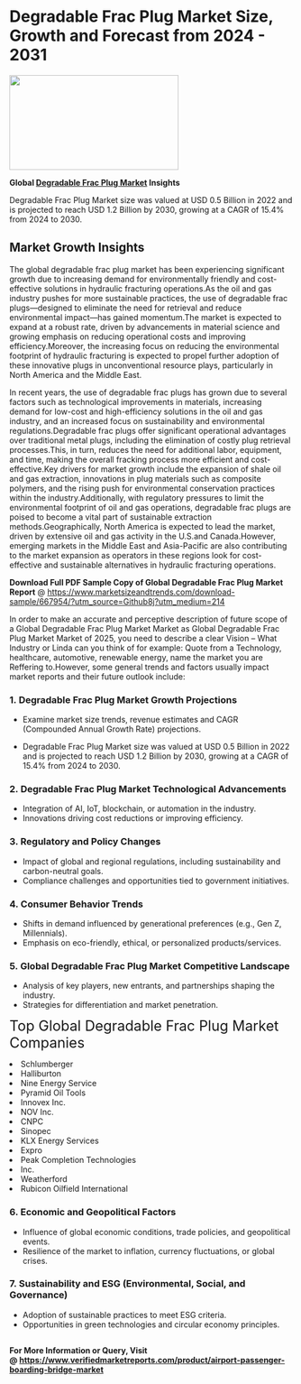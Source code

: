 <H1>Degradable Frac Plug Market Size, Growth and Forecast from 2024 - 2031</H1><img class="aligncenter size-medium wp-image-584254" src="https://thirdeyenews.in/wp-content/uploads/2024/09/Global-Market-Research-300x168.jpeg" alt="" width="300" height="168" /><p><strong>Global&nbsp;<a href="https://www.marketsizeandtrends.com/download-sample/667954/?utm_source=Github8j?utm_medium=214">Degradable Frac Plug Market</a> Insights</strong></p><p>Degradable Frac Plug Market size was valued at USD 0.5 Billion in 2022 and is projected to reach USD 1.2 Billion by 2030, growing at a CAGR of 15.4% from 2024 to 2030.</p><p><h2>Market Growth Insights</h2> <p>The global degradable frac plug market has been experiencing significant growth due to increasing demand for environmentally friendly and cost-effective solutions in hydraulic fracturing operations.As the oil and gas industry pushes for more sustainable practices, the use of degradable frac plugs—designed to eliminate the need for retrieval and reduce environmental impact—has gained momentum.The market is expected to expand at a robust rate, driven by advancements in material science and growing emphasis on reducing operational costs and improving efficiency.Moreover, the increasing focus on reducing the environmental footprint of hydraulic fracturing is expected to propel further adoption of these innovative plugs in unconventional resource plays, particularly in North America and the Middle East. </p> <p>In recent years, the use of degradable frac plugs has grown due to several factors such as technological improvements in materials, increasing demand for low-cost and high-efficiency solutions in the oil and gas industry, and an increased focus on sustainability and environmental regulations.Degradable frac plugs offer significant operational advantages over traditional metal plugs, including the elimination of costly plug retrieval processes.This, in turn, reduces the need for additional labor, equipment, and time, making the overall fracking process more efficient and cost-effective.Key drivers for market growth include the expansion of shale oil and gas extraction, innovations in plug materials such as composite polymers, and the rising push for environmental conservation practices within the industry.Additionally, with regulatory pressures to limit the environmental footprint of oil and gas operations, degradable frac plugs are poised to become a vital part of sustainable extraction methods.Geographically, North America is expected to lead the market, driven by extensive oil and gas activity in the U.S.and Canada.However, emerging markets in the Middle East and Asia-Pacific are also contributing to the market expansion as operators in these regions look for cost-effective and sustainable alternatives in hydraulic fracturing operations.</p><p><span class=""><strong>Download Full PDF Sample Copy of Global Degradable Frac Plug Market Report</strong> @ <a href="https://www.marketsizeandtrends.com/download-sample/667954/?utm_source=Github8j?utm_medium=214" target="_blank">https://www.marketsizeandtrends.com/download-sample/667954/?utm_source=Github8j?utm_medium=214</a></span></p><p>In order to make an accurate and perceptive description of future scope of a Global&nbsp;Degradable Frac Plug Market Market as Global&nbsp;Degradable Frac Plug Market Market of 2025, you need to describe a clear Vision &ndash; What Industry or Linda can you think of for example: Quote from a Technology, healthcare, automotive, renewable energy, name the market you are Reffering to.However, some general trends and factors usually impact market reports and their future outlook include:</p><h3>1.&nbsp;<strong>Degradable Frac Plug Market Growth Projections</strong></h3><ul><li>Examine market size trends, revenue estimates and CAGR (Compounded Annual Growth Rate) projections.</li><li><p>Degradable Frac Plug Market size was valued at USD 0.5 Billion in 2022 and is projected to reach USD 1.2 Billion by 2030, growing at a CAGR of 15.4% from 2024 to 2030.</p></li></ul><h3>2.&nbsp;<strong>Degradable Frac Plug Market Technological Advancements</strong></h3><ul><li>Integration of AI, IoT, blockchain, or automation in the industry.</li><li>Innovations driving cost reductions or improving efficiency.</li></ul><h3>3.&nbsp;<strong>Regulatory and Policy Changes</strong></h3><ul><li>Impact of global and regional regulations, including sustainability and carbon-neutral goals.</li><li>Compliance challenges and opportunities tied to government initiatives.</li></ul><h3>4.&nbsp;<strong>Consumer Behavior Trends</strong></h3><ul><li>Shifts in demand influenced by generational preferences (e.g., Gen Z, Millennials).</li><li>Emphasis on eco-friendly, ethical, or personalized products/services.</li></ul><h3>5.&nbsp;<strong>Global Degradable Frac Plug Market Competitive Landscape</strong></h3><ul><li>Analysis of key players, new entrants, and partnerships shaping the industry.</li><li>Strategies for differentiation and market penetration.</li></ul><p data-pm-slice="1 1 []"><span style="color: inherit; font-family: inherit; font-size: 25px;">Top Global Degradable Frac Plug Market Companies</span></p><div class="" data-test-id=""><p><li>Schlumberger</li><li> Halliburton</li><li> Nine Energy Service</li><li> Pyramid Oil Tools</li><li> Innovex Inc.</li><li> NOV Inc.</li><li> CNPC</li><li> Sinopec</li><li> KLX Energy Services</li><li> Expro</li><li> Peak Completion Technologies</li><li> Inc.</li><li> Weatherford</li><li> Rubicon Oilfield International</li></p></div><h3>6.&nbsp;<strong>Economic and Geopolitical Factors</strong></h3><ul><li>Influence of global economic conditions, trade policies, and geopolitical events.</li><li>Resilience of the market to inflation, currency fluctuations, or global crises.</li></ul><h3>7.&nbsp;<strong>Sustainability and ESG (Environmental, Social, and Governance)</strong></h3><ul><li>Adoption of sustainable practices to meet ESG criteria.</li><li>Opportunities in green technologies and circular economy principles.</li></ul><h2><strong style="font-size: 14px;">For More Information or Query, Visit @&nbsp;</strong><a style="background-color: #ffffff; font-size: 14px;" href="https://www.marketsizeandtrends.com/report/degradable-frac-plug-market/" target="_blank">https://www.verifiedmarketreports.com/product/airport-passenger-boarding-bridge-market</a></h2>